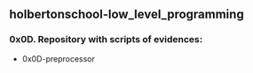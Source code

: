 ## holbertonschool-low_level_programming

### 0x0D. Repository with scripts of evidences:

- 0x0D-preprocessor